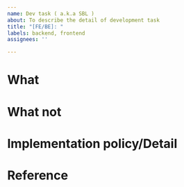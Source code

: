 ```yaml
---
name: Dev task ( a.k.a SBL )
about: To describe the detail of development task
title: "[FE/BE]: "
labels: backend, frontend
assignees: ''

---
```


# What
<!-- describe what should be implemented -->

# What not
<!-- describe what won't be developed -->

# Implementation policy/Detail
<!-- Describe the implementation policy or detail of the development task -->

# Reference
<!-- Add some material or pages which can give additional information for stakeholders -->
